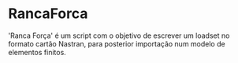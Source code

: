 # RancaForca
'Ranca Força' é um script com o objetivo de escrever um loadset no formato cartão Nastran, para posterior importação num modelo de elementos finitos.
